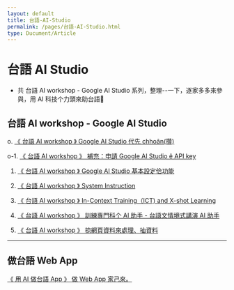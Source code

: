 ```yaml
---
layout: default
title: 台語-AI-Studio
permalink: /pages/台語-AI-Studio.html
type: Ducument/Article
---
```

# 台語 AI Studio
* 共 台語 AI workshop - Google AI Studio 系列，整理--一下，逐家多多來參與，用 AI 科技个力頭來助台語💪

## 台語 AI workshop - Google AI Studio
o. [《 台語 AI workshop 》 Google AI Studio 代先 chhoân(攢)](https://www.facebook.com/groups/2361817230821829/permalink/2381170902219795/)

o-1. [《 台語 AI workshop 》 補充：申請 Google AI Studio ê API key](https://www.facebook.com/groups/2361817230821829/permalink/2383893535280865/)

1. [《 台語 AI workshop 》 Google AI Studio 基本設定佮功能](https://www.facebook.com/groups/2361817230821829/permalink/2384695205200698/)

2. [《 台語 AI workshop 》  System Instruction](https://www.facebook.com/groups/2361817230821829/permalink/2384689151867970/)

3. [《 台語 AI workshop 》   In-Context Training（ICT) and X-shot Learning](https://www.facebook.com/groups/2361817230821829/permalink/2386867081650177/)

4. [《 台語 AI workshop 》 訓練專門科个 AI 助手 - 台語文情境式講演 AI 助手](https://www.facebook.com/groups/2361817230821829/permalink/2386110628392489/)

5. [《 台語 AI workshop 》 掠網頁資料來處理、抽資料](https://www.facebook.com/groups/2361817230821829/permalink/2386867081650177/)

---
## 做台語 Web App

[《 用 AI 做台語 App 》 做 Web App 家己來。](https://www.facebook.com/groups/2361817230821829/permalink/2388161724854046/)


